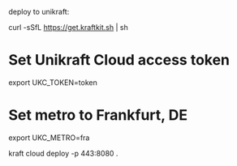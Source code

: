 deploy to unikraft:

curl -sSfL https://get.kraftkit.sh | sh

# Set Unikraft Cloud access token
export UKC_TOKEN=token
# Set metro to Frankfurt, DE
export UKC_METRO=fra

kraft cloud deploy -p 443:8080 .


